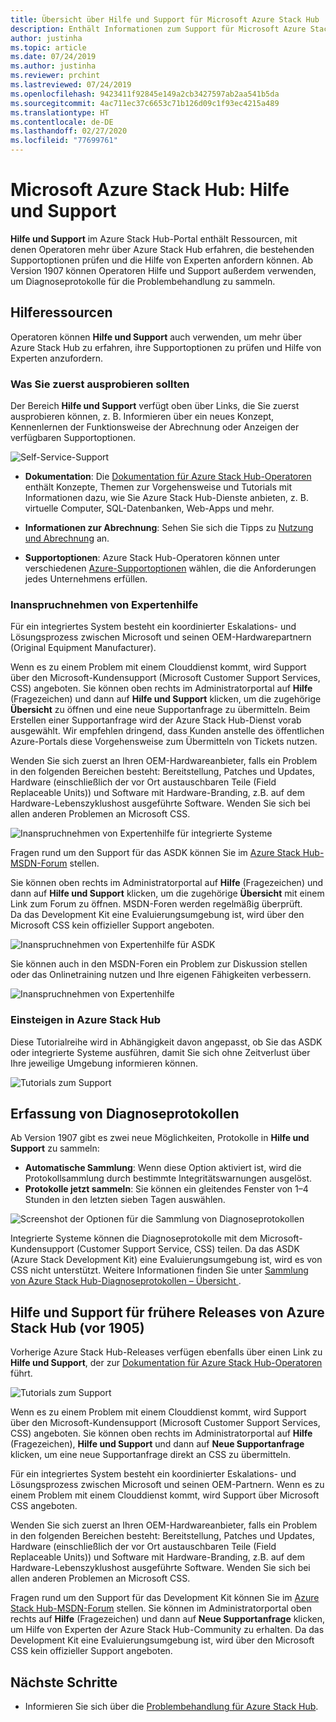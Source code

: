 ```yaml
---
title: Übersicht über Hilfe und Support für Microsoft Azure Stack Hub
description: Enthält Informationen zum Support für Microsoft Azure Stack Hub.
author: justinha
ms.topic: article
ms.date: 07/24/2019
ms.author: justinha
ms.reviewer: prchint
ms.lastreviewed: 07/24/2019
ms.openlocfilehash: 9423411f92845e149a2cb3427597ab2aa541b5da
ms.sourcegitcommit: 4ac711ec37c6653c71b126d09c1f93ec4215a489
ms.translationtype: HT
ms.contentlocale: de-DE
ms.lasthandoff: 02/27/2020
ms.locfileid: "77699761"
---
```

# <a name="microsoft-azure-stack-hub-help-and-support"></a>Microsoft Azure Stack Hub: Hilfe und Support

**Hilfe und Support** im Azure Stack Hub-Portal enthält Ressourcen, mit denen Operatoren mehr über Azure Stack Hub erfahren, die bestehenden Supportoptionen prüfen und die Hilfe von Experten anfordern können. Ab Version 1907 können Operatoren Hilfe und Support außerdem verwenden, um Diagnoseprotokolle für die Problembehandlung zu sammeln.  

## <a name="help-resources"></a>Hilferessourcen 

Operatoren können **Hilfe und Support** auch verwenden, um mehr über Azure Stack Hub zu erfahren, ihre Supportoptionen zu prüfen und Hilfe von Experten anzufordern. 

### <a name="things-to-try-first"></a>Was Sie zuerst ausprobieren sollten

Der Bereich **Hilfe und Support** verfügt oben über Links, die Sie zuerst ausprobieren können, z. B. Informieren über ein neues Konzept, Kennenlernen der Funktionsweise der Abrechnung oder Anzeigen der verfügbaren Supportoptionen. 

![Self-Service-Support](media/azure-stack-help-and-support/get-support-tiles.png)

- **Dokumentation**: Die [Dokumentation für Azure Stack Hub-Operatoren](index.yml) enthält Konzepte, Themen zur Vorgehensweise und Tutorials mit Informationen dazu, wie Sie Azure Stack Hub-Dienste anbieten, z. B. virtuelle Computer, SQL-Datenbanken, Web-Apps und mehr. 

- **Informationen zur Abrechnung**: Sehen Sie sich die Tipps zu [Nutzung und Abrechnung](azure-stack-billing-and-chargeback.md) an.

- **Supportoptionen**: Azure Stack Hub-Operatoren können unter verschiedenen [Azure-Supportoptionen](https://aka.ms/azstacksupport) wählen, die die Anforderungen jedes Unternehmens erfüllen. 

### <a name="get-expert-help"></a>Inanspruchnehmen von Expertenhilfe 

Für ein integriertes System besteht ein koordinierter Eskalations- und Lösungsprozess zwischen Microsoft und seinen OEM-Hardwarepartnern (Original Equipment Manufacturer).

Wenn es zu einem Problem mit einem Clouddienst kommt, wird Support über den Microsoft-Kundensupport (Microsoft Customer Support Services, CSS) angeboten. Sie können oben rechts im Administratorportal auf **Hilfe** (Fragezeichen) und dann auf **Hilfe und Support** klicken, um die zugehörige **Übersicht** zu öffnen und eine neue Supportanfrage zu übermitteln. Beim Erstellen einer Supportanfrage wird der Azure Stack Hub-Dienst vorab ausgewählt. Wir empfehlen dringend, dass Kunden anstelle des öffentlichen Azure-Portals diese Vorgehensweise zum Übermitteln von Tickets nutzen. 

Wenden Sie sich zuerst an Ihren OEM-Hardwareanbieter, falls ein Problem in den folgenden Bereichen besteht: Bereitstellung, Patches und Updates, Hardware (einschließlich der vor Ort austauschbaren Teile (Field Replaceable Units)) und Software mit Hardware-Branding, z.B. auf dem Hardware-Lebenszyklushost ausgeführte Software. Wenden Sie sich bei allen anderen Problemen an Microsoft CSS.

![Inanspruchnehmen von Expertenhilfe für integrierte Systeme](media/azure-stack-help-and-support/get-support-integrated.png)

Fragen rund um den Support für das ASDK können Sie im [Azure Stack Hub-MSDN-Forum](https://social.msdn.microsoft.com/Forums/azure/home?forum=azurestack) stellen. 

Sie können oben rechts im Administratorportal auf **Hilfe** (Fragezeichen) und dann auf **Hilfe und Support** klicken, um die zugehörige **Übersicht** mit einem Link zum Forum zu öffnen. MSDN-Foren werden regelmäßig überprüft.  
Da das Development Kit eine Evaluierungsumgebung ist, wird über den Microsoft CSS kein offizieller Support angeboten.

![Inanspruchnehmen von Expertenhilfe für ASDK](media/azure-stack-help-and-support/get-support-asdk.png)

Sie können auch in den MSDN-Foren ein Problem zur Diskussion stellen oder das Onlinetraining nutzen und Ihre eigenen Fähigkeiten verbessern. 

![Inanspruchnehmen von Expertenhilfe](media/azure-stack-help-and-support/get-support-cards.png)

### <a name="get-up-to-speed-with-azure-stack-hub"></a>Einsteigen in Azure Stack Hub

Diese Tutorialreihe wird in Abhängigkeit davon angepasst, ob Sie das ASDK oder integrierte Systeme ausführen, damit Sie sich ohne Zeitverlust über Ihre jeweilige Umgebung informieren können. 

![Tutorials zum Support](media/azure-stack-help-and-support/get-support-tutorials.png)

## <a name="diagnostic-log-collection"></a>Erfassung von Diagnoseprotokollen

Ab Version 1907 gibt es zwei neue Möglichkeiten, Protokolle in **Hilfe und Support** zu sammeln:

- **Automatische Sammlung**: Wenn diese Option aktiviert ist, wird die Protokollsammlung durch bestimmte Integritätswarnungen ausgelöst. 
- **Protokolle jetzt sammeln**: Sie können ein gleitendes Fenster von 1–4 Stunden in den letzten sieben Tagen auswählen.

![Screenshot der Optionen für die Sammlung von Diagnoseprotokollen](media/azure-stack-automatic-log-collection/azure-stack-log-collection-overview.png)

Integrierte Systeme können die Diagnoseprotokolle mit dem Microsoft-Kundensupport (Customer Support Service, CSS) teilen. Da das ASDK (Azure Stack Development Kit) eine Evaluierungsumgebung ist, wird es von CSS nicht unterstützt. Weitere Informationen finden Sie unter [Sammlung von Azure Stack Hub-Diagnoseprotokollen – Übersicht ](azure-stack-diagnostic-log-collection-overview.md).



## <a name="help-and-support-for-earlier-releases-azure-stack-hub-pre-1905"></a>Hilfe und Support für frühere Releases von Azure Stack Hub (vor 1905)

Vorherige Azure Stack Hub-Releases verfügen ebenfalls über einen Link zu **Hilfe und Support**, der zur [Dokumentation für Azure Stack Hub-Operatoren](https://aka.ms/adminportaldocs) führt.

![Tutorials zum Support](media/azure-stack-help-and-support/get-support-previous.png)

Wenn es zu einem Problem mit einem Clouddienst kommt, wird Support über den Microsoft-Kundensupport (Microsoft Customer Support Services, CSS) angeboten. Sie können oben rechts im Administratorportal auf **Hilfe** (Fragezeichen), **Hilfe und Support** und dann auf **Neue Supportanfrage** klicken, um eine neue Supportanfrage direkt an CSS zu übermitteln.

Für ein integriertes System besteht ein koordinierter Eskalations- und Lösungsprozess zwischen Microsoft und seinen OEM-Partnern. Wenn es zu einem Problem mit einem Clouddienst kommt, wird Support über Microsoft CSS angeboten. 

Wenden Sie sich zuerst an Ihren OEM-Hardwareanbieter, falls ein Problem in den folgenden Bereichen besteht: Bereitstellung, Patches und Updates, Hardware (einschließlich der vor Ort austauschbaren Teile (Field Replaceable Units)) und Software mit Hardware-Branding, z.B. auf dem Hardware-Lebenszyklushost ausgeführte Software. Wenden Sie sich bei allen anderen Problemen an Microsoft CSS.

Fragen rund um den Support für das Development Kit können Sie im [Azure Stack Hub-MSDN-Forum](https://social.msdn.microsoft.com/Forums/azure/home?forum=azurestack) stellen. Sie können im Administratorportal oben rechts auf **Hilfe** (Fragezeichen) und dann auf **Neue Supportanfrage** klicken, um Hilfe von Experten der Azure Stack Hub-Community zu erhalten.
Da das Development Kit eine Evaluierungsumgebung ist, wird über den Microsoft CSS kein offizieller Support angeboten.

## <a name="next-steps"></a>Nächste Schritte

- Informieren Sie sich über die [Problembehandlung für Azure Stack Hub](azure-stack-troubleshooting.md).